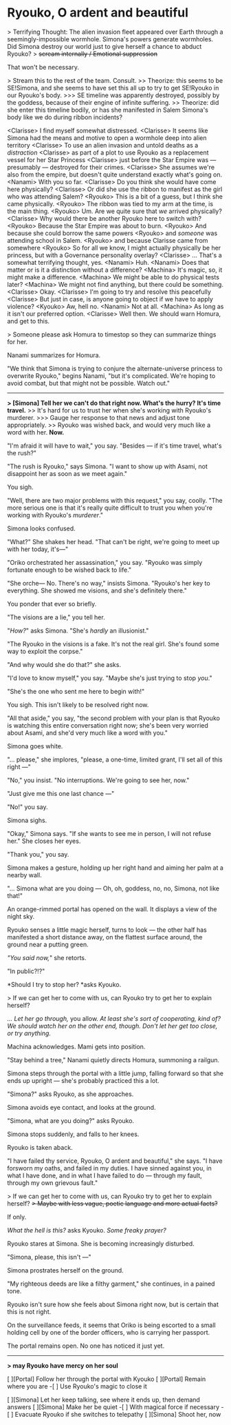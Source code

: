 # Ryouko, O ardent and beautiful

\> Terrifying Thought: The alien invasion fleet appeared over Earth through a seemingly-impossible wormhole. Simona's powers generate wormholes. Did Simona destroy our world just to give herself a chance to abduct Ryouko?
\> ~~scream internally / Emotional suppression~~

That won't be necessary.

\> Stream this to the rest of the team. Consult.
\>> Theorize: this seems to be SE!Simona, and she seems to have set this all up to try to get SE!Ryouko in our Ryouko's body.
\>>> SE timeline was apparently destroyed, possibly by the goddess, because of their engine of infinite suffering.
\>> Theorize: did she enter this timeline bodily, or has she manifested in Salem Simona's body like we do during ribbon incidents?

\<Clarisse> I find myself somewhat distressed.
\<Clarisse> It seems like Simona had the means and motive to open a wormhole deep into alien territory
\<Clarisse> To use an alien invasion and untold deaths as a *distraction*
\<Clarisse> as part of a plot to use Ryouko as a replacement vessel for her Star Princess
\<Clarisse> just before the Star Empire was — presumably — destroyed for their crimes.
\<Clarisse> She assumes we're also from the empire, but doesn't quite understand exactly what's going on.
\<Nanami> With you so far.
\<Clarisse> Do you think she would have come here physically?
\<Clarisse> Or did she use the ribbon to manifest as the girl who was attending Salem?
\<Ryouko> This is a bit of a guess, but I think she came physically.
\<Ryouko> The ribbon was tied to my arm at the time, is the main thing.
\<Ryouko> Um. Are we quite sure that *we* arrived physically?
\<Clarisse> Why would there be another Ryouko here to switch with?
\<Ryouko> Because the Star Empire was about to burn.
\<Ryouko> And because she could borrow the same powers
\<Ryouko> and *someone* was attending school in Salem.
\<Ryouko> and because Clarisse came from somewhere
\<Ryouko> So for all we know, I might actually physically be her princess, but with a Governance personality overlay?
\<Clarisse> … That's a somewhat terrifying thought, yes.
\<Nanami> Huh.
\<Nanami> Does that matter or is it a distinction without a difference?
\<Machina> It's magic, so, it might make a difference.
\<Machina> We might be able to do physical tests later?
\<Machina> We might not find anything, but there could be something.
\<Clarisse> Okay.
\<Clarisse> I'm going to try and resolve this peacefully
\<Clarisse> But just in case, is anyone going to object if we have to apply violence?
\<Kyouko> Aw, hell no.
\<Nanami> Not at all.
\<Machina> As long as it isn't our preferred option.
\<Clarisse> Well then. We should warn Homura, and get to this.

\> Someone please ask Homura to timestop so they can summarize things for her.

Nanami summarizes for Homura.

"We think that Simona is trying to conjure the alternate-universe princess to overwrite Ryouko," begins Nanami, "but it's complicated. We're hoping to avoid combat, but that might not be possible. Watch out."

***

**> \[Simona] Tell her we can't do that right now. What's the hurry? It's time travel.**
\>> It's hard for us to trust her when she's working with Ryouko's murderer.
\>>> Gauge her response to that news and adjust tone appropriately.
\>> Ryouko was wished back, and would very much like a word with her. **Now.**

"I'm afraid it will have to wait," you say. "Besides — if it's time travel, what's the rush?"

"The rush is Ryouko," says Simona. "I want to show up with Asami, not disappoint her as soon as we meet again."

You sigh.

"Well, there are two major problems with this request," you say, coolly. "The more serious one is that it's really quite difficult to trust you when you're working with Ryouko's *murderer*."

Simona looks confused.

"What?" She shakes her head. "That can't be right, we're going to meet up with her today, it's—"

"Oriko orchestrated her assassination," you say. "Ryouko was simply fortunate enough to be wished back to life."

"She orche— No. There's no way," insists Simona. "Ryouko's her key to everything. She showed me visions, and she's definitely there."

You ponder that ever so briefly.

"The visions are a lie," you tell her.

"*How?*" asks Simona. "She's *hardly* an illusionist."

"The Ryouko in the visions is a fake. It's not the real girl. She's found some way to exploit the corpse."

"And why would she do that?" she asks.

"I'd love to know myself," you say. "Maybe she's just trying to stop *you*."

"She's the one who sent me here to begin with!"

You sigh. This isn't likely to be resolved right now.

"All that aside," you say, "the second problem with your plan is that Ryouko is watching this entire conversation right now; she's been very worried about Asami, and she'd very much like a word with you."

Simona goes white.

"… please," she implores, "please, a one-time, limited grant, I'll set all of this right —"

"No," you insist. "No interruptions. We're going to see her, now."

"Just give me this one last chance —"

"No!" you say.

Simona sighs.

"Okay," Simona says. "If she wants to see me in person, I will not refuse her." She closes her eyes.

"Thank you," you say.

Simona makes a gesture, holding up her right hand and aiming her palm at a nearby wall.

"… Simona what are you doing — Oh, oh, goddess, no, no, Simona, not like that!"

An orange-rimmed portal has opened on the wall. It displays a view of the night sky.

Ryouko senses a little magic herself, turns to look — the other half has manifested a short distance away, on the flattest surface around, the ground near a putting green.

*"*You said* now,*" she retorts.

"In public?!?"

\*Should I try to stop her? \*asks Kyouko.

\> If we can get her to come with us, can Ryouko try to get her to explain herself?

*… Let her go through,* you allow. *At least she's sort of cooperating, kind of? We should watch her on the other end, though. Don't let her get too close, or try anything.*

Machina acknowledges. Mami gets into position.

"Stay behind a tree," Nanami quietly directs Homura, summoning a railgun.

Simona steps through the portal with a little jump, falling forward so that she ends up upright — she's probably practiced this a lot.

"Simona?" asks Ryouko, as she approaches.

Simona avoids eye contact, and looks at the ground.

"Simona, what are you doing?" asks Ryouko.

Simona stops suddenly, and falls to her knees.

Ryouko is taken aback.

"I have failed thy service, Ryouko, O ardent and beautiful," she says. "I have forsworn my oaths, and failed in my duties. I have sinned against you, in what I have done, and in what I have failed to do — through my fault, through my own grievous fault."

\> If we can get her to come with us, can Ryouko try to get her to explain herself?
~~> Maybe with less vague, poetic language and more actual facts?~~

If only.

*What the hell is this?* asks Kyouko. *Some freaky prayer?*

Ryouko stares at Simona. She is becoming increasingly disturbed.

"Simona, please, this isn't —"

Simona prostrates herself on the ground.

"My righteous deeds are like a filthy garment," she continues, in a pained tone.

Ryouko isn't sure how she feels about Simona right now, but is certain that this is not right.

On the surveillance feeds, it seems that Oriko is being escorted to a small holding cell by one of the border officers, who is carrying her passport.

The portal remains open. No one has noticed it just yet.

***

**> may Ryouko have mercy on her soul**

\[ ]\[Portal] Follow her through the portal with Kyouko
\[ ]\[Portal] Remain where you are
-\[ ] Use Ryouko's magic to close it

\[ ]\[Simona] Let her keep talking, see where it ends up, then demand answers
\[ ]\[Simona] Make her be quiet
-\[ ] With magical force if necessary
-\[ ] Evacuate Ryouko if she switches to telepathy
\[ ]\[Simona] Shoot her, now
